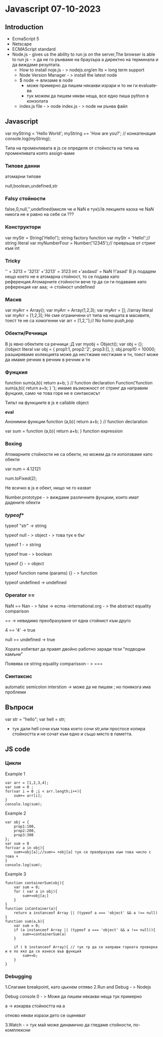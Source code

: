 # Javascript 07-10-2023
## Introduction
- EcmaScript 5
- Netscape
- ECMAScript standard
- Node.js - gives us the ability to run js on the server,The browser is able to run js - >  да не го рънваме на браузъра а директно на терминала и да виждаме резултата.
    - How to install noje.js - > nodejs.org/en lts = long term support
    - Node Version Manager - > install the latest node
    - $ node -> влизаме в node
      - може примерно да пишем някакви израри и то ни ги evaluate-ва
      - тук можем да пишем някви неща, все едно пиша python в конзолата
    - index.js file - > node index.js - > node ни рънва файл
## Javascript
var myString = 'Hello World';
myString += 'How are you?'; // конкатенация
console.log(myString);

Типа на променливата в js се определя от стойноста на типа на променливата която assign-ваме
### **Типове данни**
атомарни типове

null,boolean,undefined,str
### **Falsy стойности**
false,0,null,'',undefined(мисля че и NaN е тук)//в лекциите казха че NaN никога не е равно на себе си ???
### **Конструктори**
var myStr = String('Hello!'); string factory function
var myStr = 'Hello!';// string literal
var myNumberFour = Number('12345');// превръша от стринг към int
### **Tricky**
'' + 3213 = '3213'
+'3213' = 3123 int
+'asdasd' = NaN
!!'asad'
В js подадем нещо което не е атомарна стойност, то се подава като референция.Атомарните стойности вече тр да си ги подаваме като референция
var aaa; -> стойност undefined
### **Масив**
var myArr = Array();
var myArr = Array(1,2,3);
var myArr = []; //array literal
var myArr = [1,2,3];
Не сме ограничени от типа на нещата в масивите, тоест те не са хомогенни
var arr = [1,2,''];// No homo
push,pop
### **Обекти/Речници**
В js явно обектите са речници ;Д
var myobj = Object();
var obj = {}; //object literal
var obj = {
    prop1:1,
    prop2:'2',
    prop3:[],
};
obj.prop10 = 10000;
разширяваме колекцията
може да нестжаме нестжаме и тн, тоест може да имаме речник в речник в речник и тн
### **Фунцкия**
function sum(a,b){
    return a+b;
} // function declaration
Function('function sum(a,b){
    return a+b;
} ');
имаме възможност от стринг да направим фунцкия, само че това горе не е синтаксисът

Типът на функциите в js е callable object

**eval**

Анонимни функции
function (a,b){
    return a+b;
} // function declaration


var sum = function (a,b){
    return a+b;
}  function expression
### **Boxing**
Атомарните стойности не са обекти, но можем да ги използваме като обекти

var num  = 4.12121

num.toFixed(2);

Не всичко в js e обект, нищо че го казват

Number.prototype - > виждаме различните фунцкии, които имат дадените обекти
### *typeof**
typeof "str" -> string

typeof null - > object - > това тук е бъг

typeof 1 - > string

typeof true - > boolean

typeof {} - > object

typeof function name (params) {} - > function

typeof undefined -> undefined <br>
### **Operator ==**
NaN == Nan - > false -> ecma -international.org - > the abstract equality comparison

== -> невидимо преобразуване от една стойнист към друго

4   == '4' -> true

null == undefined -> true

Хората избягват да правят двойно работно заради тези "подводни камъни"

Появява се string equality comparisson - > ===
### **Синтаксис**
automatic semicolon interstion ->  може да не пишем ; но понякога има проблеми
## Въпроси
var str = "hello";
var hell =  str;
- тук дали hell сочи към това което сочи str,или простосе копира стойността и не сочат към едно и също място в паметта.
## JS code
### **Цикли**
Example 1
```
var arr = [1,2,3,4];
var sum = 0 ;
for(var i = 0 ;i < arr.length;i++){
    sum+= arr[i];
}
console.log(sum);
```
Example 2
``` 
var obj = {
    prop1:100,
    prop2:200,
    prop3:300
}; 
var sum = 0
for(var a in obj){
    sum+=obj[a];//sum+= +obj[a] тук се преобразува към това число с това +
}
console.log(sum);
```
Example 3
```
function containerSum(obj){
    var sum = 0;
    for ( var a in obj){
        sum+=obj[a;]
    }
}
function isContainer(a){
    return a instanceof Array || (typeof a === 'object' && a !== null)
}
function sum(a,b){
    var sum = 0;
    if (a instanceof Array || (typeof a === 'object' && a !== null)){
        sum+=containerSum(a)
    }

    if ( b instanceof Array){ // тук тр да се направи горната проверка и е по яко да се изнесе във функция
        sum+=b;
    }
}
```

### **Debugging**
1.Слагаме breakpoint, като цъкнем отляво
2.Run and Debug - > Nodejs
 
 Debug console 0 - > 
 Може да пишем някакви неща тук примерно

 а -> изкарва стойността на а
 
 отново някви изрази дето се оценяват

 3.Watch - > тук май може динамично да гледаме стойности, по-комплексни

